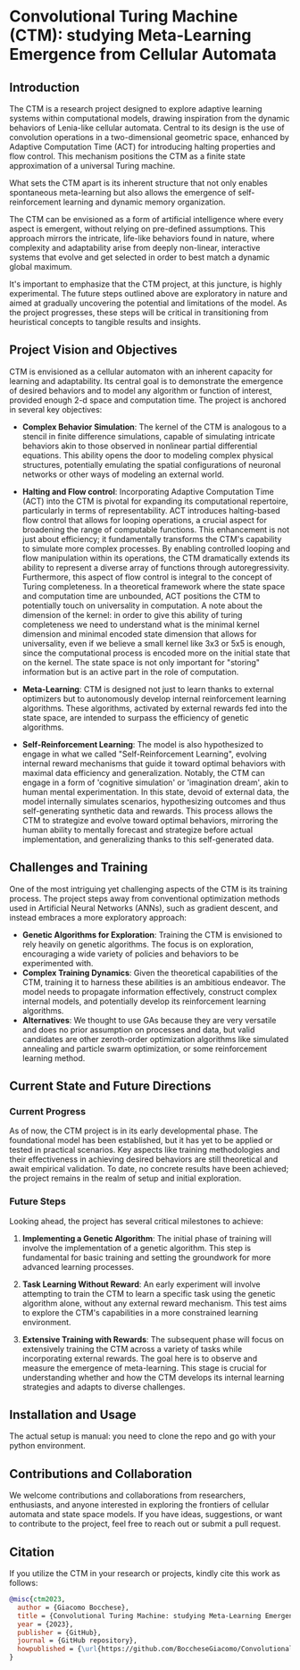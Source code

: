 # Convolutional Turing Machine (CTM): studying Meta-Learning Emergence from Cellular Automata

## Introduction

The CTM is a research project designed to explore adaptive learning systems within computational models, drawing inspiration from the dynamic behaviors of Lenia-like cellular automata. Central to its design is the use of convolution operations in a two-dimensional geometric space, enhanced by Adaptive Computation Time (ACT) for introducing halting properties and flow control. This mechanism positions the CTM as a finite state approximation of a universal Turing machine.

What sets the CTM apart is its inherent structure that not only enables spontaneous meta-learning but also allows the emergence of self-reinforcement learning and dynamic memory organization.

The CTM can be envisioned as a form of artificial intelligence where every aspect is emergent, without relying on pre-defined assumptions. This approach mirrors the intricate, life-like behaviors found in nature, where complexity and adaptability arise from deeply non-linear, interactive systems that evolve and get selected in order to best match a dynamic global maximum.

It's important to emphasize that the CTM project, at this juncture, is highly experimental. The future steps outlined above are exploratory in nature and aimed at gradually uncovering the potential and limitations of the model. As the project progresses, these steps will be critical in transitioning from heuristical concepts to tangible results and insights.


## Project Vision and Objectives

CTM is envisioned as a cellular automaton with an inherent capacity for learning and adaptability. Its central goal is to demonstrate the emergence of desired behaviors and to model any algorithm or function of interest, provided enough 2-d space and computation time. The project is anchored in several key objectives:

- **Complex Behavior Simulation**: The kernel of the CTM is analogous to a stencil in finite difference simulations, capable of simulating intricate behaviors akin to those observed in nonlinear partial differential equations. This ability opens the door to modeling complex physical structures, potentially emulating the spatial configurations of neuronal networks or other ways of modeling an external world.

- **Halting and Flow control**: Incorporating Adaptive Computation Time (ACT) into the CTM is pivotal for expanding its computational repertoire, particularly in terms of representability. ACT introduces halting-based flow control that allows for looping operations, a crucial aspect for broadening the range of computable functions. This enhancement is not just about efficiency; it fundamentally transforms the CTM's capability to simulate more complex processes. By enabling controlled looping and flow manipulation within its operations, the CTM dramatically extends its ability to represent a diverse array of functions through autoregressivity. Furthermore, this aspect of flow control is integral to the concept of Turing completeness. In a theoretical framework where the state space and computation time are unbounded, ACT positions the CTM to potentially touch on universality in computation. A note about the dimension of the kernel: in order to give this ability of turing completeness we need to understand what is the minimal kernel dimension and minimal encoded state dimension that allows for universality, even if we believe a small kernel like 3x3 or 5x5 is enough, since the computational process is encoded more on the initial state that on the kernel. The state space is not only important for "storing" information but is an active part in the role of computation.
 
- **Meta-Learning**: CTM is designed not just to learn thanks to external optimizers but to autonomously develop internal reinforcement learning algorithms. These algorithms, activated by external rewards fed into the state space, are intended to surpass the efficiency of genetic algorithms.

- **Self-Reinforcement Learning**: The model is also hypothesized to engage in what we called "Self-Reinforcement Learning", evolving internal reward mechanisms that guide it toward optimal behaviors with maximal data efficiency and generalization. Notably, the CTM can engage in a form of 'cognitive simulation' or 'imagination dream', akin to human mental experimentation. In this state, devoid of external data, the model internally simulates scenarios, hypothesizing outcomes and thus self-generating synthetic data and rewards. This process allows the CTM to strategize and evolve toward optimal behaviors, mirroring the human ability to mentally forecast and strategize before actual implementation, and generalizing thanks to this self-generated data.
  

## Challenges and Training

One of the most intriguing yet challenging aspects of the CTM is its training process. The project steps away from conventional optimization methods used in Artificial Neural Networks (ANNs), such as gradient descent, and instead embraces a more exploratory approach:

- **Genetic Algorithms for Exploration**: Training the CTM is envisioned to rely heavily on genetic algorithms. The focus is on exploration, encouraging a wide variety of policies and behaviors to be experimented with.
- **Complex Training Dynamics**: Given the theoretical capabilities of the CTM, training it to harness these abilities is an ambitious endeavor. The model needs to propagate information effectively, construct complex internal models, and potentially develop its reinforcement learning algorithms.
- **Alternatives**: We thought to use GAs because they are very versatile and does no prior assumption on processes and data, but valid candidates are other zeroth-order optimization algorithms like simulated annealing and particle swarm optimization, or some reinforcement learning method.


## Current State and Future Directions

### Current Progress

As of now, the CTM project is in its early developmental phase. The foundational model has been established, but it has yet to be applied or tested in practical scenarios. Key aspects like training methodologies and their effectiveness in achieving desired behaviors are still theoretical and await empirical validation. To date, no concrete results have been achieved; the project remains in the realm of setup and initial exploration.

### Future Steps

Looking ahead, the project has several critical milestones to achieve:

1. **Implementing a Genetic Algorithm**: The initial phase of training will involve the implementation of a genetic algorithm. This step is fundamental for basic training and setting the groundwork for more advanced learning processes.

2. **Task Learning Without Reward**: An early experiment will involve attempting to train the CTM to learn a specific task using the genetic algorithm alone, without any external reward mechanism. This test aims to explore the CTM's capabilities in a more constrained learning environment.

3. **Extensive Training with Rewards**: The subsequent phase will focus on extensively training the CTM across a variety of tasks while incorporating external rewards. The goal here is to observe and measure the emergence of meta-learning. This stage is crucial for understanding whether and how the CTM develops its internal learning strategies and adapts to diverse challenges.

## Installation and Usage
The actual setup is manual: you need to clone the repo and go with your python environment.

## Contributions and Collaboration

We welcome contributions and collaborations from researchers, enthusiasts, and anyone interested in exploring the frontiers of cellular automata and state space models. If you have ideas, suggestions, or want to contribute to the project, feel free to reach out or submit a pull request.

## Citation

If you utilize the CTM in your research or projects, kindly cite this work as follows:

```bibtex
@misc{ctm2023,
  author = {Giacomo Bocchese},
  title = {Convolutional Turing Machine: studying Meta-Learning Emergence from Cellular Automata},
  year = {2023},
  publisher = {GitHub},
  journal = {GitHub repository},
  howpublished = {\url{https://github.com/BoccheseGiacomo/ConvolutionalTuringMachine}}
}
```

